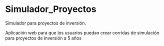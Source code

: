 # Simulador_Proyectos
Simulador para proyectos de inversión.

Aplicación web para que los usuarios puedan crear corridas de simulación para proyectos de inversión a 5 años  
